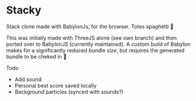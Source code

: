 # Stacky
Stack clone made with BabylonJs, for the browser.  Totes spaghetti 🤖

This was initially made with ThreeJS alone (see own branch) and then ported over to BabylonJS (currently maintained). A custom build of Babylon makes for a significantly reduced bundle size, but requires the generated bundle to be cheked in 😬

Todo
* Add sound
* Personal best score saved locally
* Background particles (synced with sounds?)
